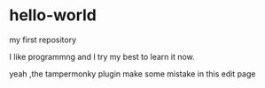# hello-world
my first repository

I like programmng and I try my best to learn it now.

yeah ,the tampermonky plugin make some mistake in this edit page

